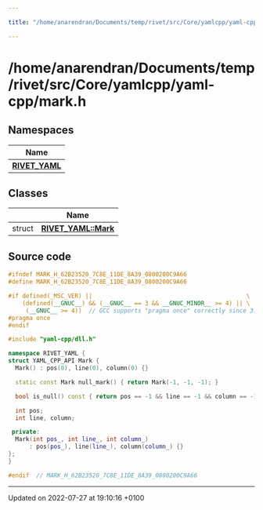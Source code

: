 ```yaml
---

title: "/home/anarendran/Documents/temp/rivet/src/Core/yamlcpp/yaml-cpp/mark.h"

---
```


# /home/anarendran/Documents/temp/rivet/src/Core/yamlcpp/yaml-cpp/mark.h



## Namespaces

| Name           |
| -------------- |
| **[RIVET_YAML](http://example.org/namespaces/namespacerivet__yaml/)**  |

## Classes

|                | Name           |
| -------------- | -------------- |
| struct | **[RIVET_YAML::Mark](http://example.org/classes/structrivet__yaml_1_1mark/)**  |




## Source code

```cpp
#ifndef MARK_H_62B23520_7C8E_11DE_8A39_0800200C9A66
#define MARK_H_62B23520_7C8E_11DE_8A39_0800200C9A66

#if defined(_MSC_VER) ||                                            \
    (defined(__GNUC__) && (__GNUC__ == 3 && __GNUC_MINOR__ >= 4) || \
     (__GNUC__ >= 4))  // GCC supports "pragma once" correctly since 3.4
#pragma once
#endif

#include "yaml-cpp/dll.h"

namespace RIVET_YAML {
struct YAML_CPP_API Mark {
  Mark() : pos(0), line(0), column(0) {}

  static const Mark null_mark() { return Mark(-1, -1, -1); }

  bool is_null() const { return pos == -1 && line == -1 && column == -1; }

  int pos;
  int line, column;

 private:
  Mark(int pos_, int line_, int column_)
      : pos(pos_), line(line_), column(column_) {}
};
}

#endif  // MARK_H_62B23520_7C8E_11DE_8A39_0800200C9A66
```


-------------------------------

Updated on 2022-07-27 at 19:10:16 +0100
